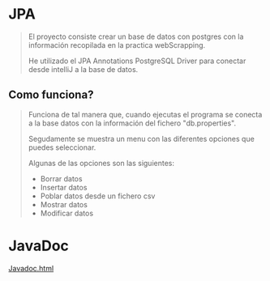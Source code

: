 # JPA

> El proyecto consiste crear un base de datos con postgres con la información recopilada en la practica webScrapping.
>
> He utilizado el JPA Annotations PostgreSQL Driver para conectar desde intelliJ a la base de datos.



## Como funciona?

> Funciona de tal manera que, cuando ejecutas el programa se conecta a la base datos con la información del fichero "db.properties".
>
> Segudamente se muestra un menu con las diferentes opciones que puedes seleccionar.
>
> Algunas de las opciones son las siguientes:
>
> - Borrar datos
> - Insertar datos
> - Poblar datos desde un fichero csv
> - Mostrar datos
> - Modificar datos


# JavaDoc
[Javadoc.html](https://joelrodri.github.io/AccesoDatosJPA/)
